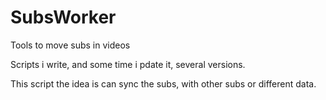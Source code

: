 # SubsWorker
Tools to move subs in videos

Scripts i write, and some time i pdate it, several versions.

This script the idea is can sync the subs, with other subs or different data.
